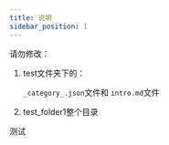 ```yaml
---
title: 说明
sidebar_position: 1
---
```

请勿修改：

1. test文件夹下的：

   `_category_.json`文件和 `intro.md`文件
2. test_folder1整个目录


测试
